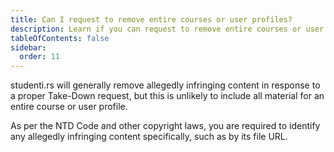 ```yaml
---
title: Can I request to remove entire courses or user profiles?
description: Learn if you can request to remove entire courses or user profiles from studenti.rs.
tableOfContents: false
sidebar:
  order: 11
---
```


studenti.rs will generally remove allegedly infringing content in response to a proper Take-Down request, but this is unlikely to include all material for an entire course or user profile.

As per the NTD Code and other copyright laws, you are required to identify any allegedly infringing content specifically, such as by its file URL.
